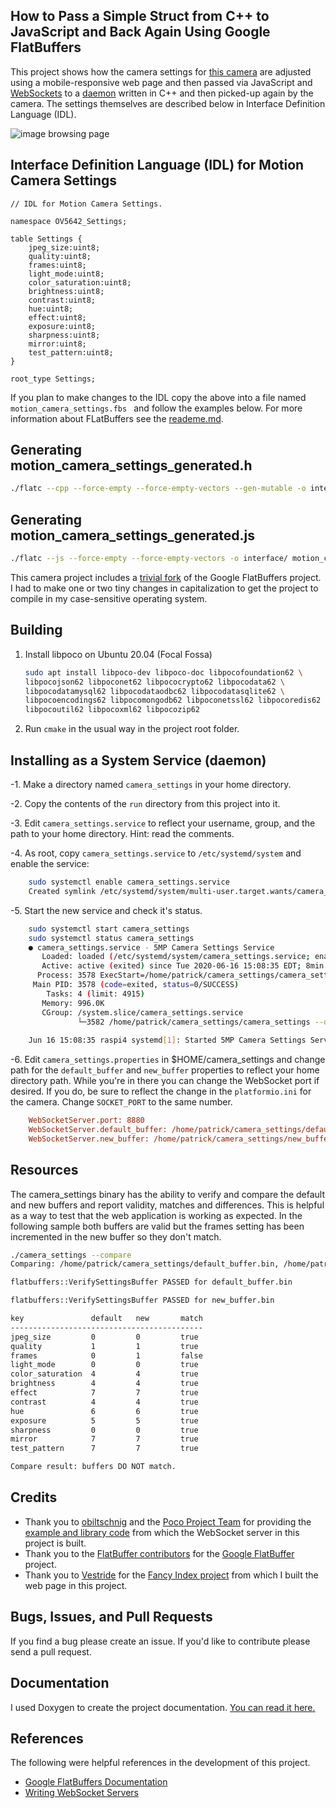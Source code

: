 How to Pass a Simple Struct from C++ to JavaScript and Back Again Using Google FlatBuffers
------------------------------------------------------------------------------------------
This project shows how the camera settings for [this camera](https://github.com/patrickmoffitt/5mp_motion_camera/) 
are adjusted using a mobile-responsive web page and then passed via JavaScript and 
[WebSockets](https://en.wikipedia.org/wiki/WebSocket) to a [daemon](https://en.wikipedia.org/wiki/Daemon_(computing)) 
written in C++ and then picked-up again by the camera. The settings themselves are described below in Interface 
Definition Language (IDL). 

![image browsing page](images/camera_settings.jpg) 

Interface Definition Language (IDL) for Motion Camera Settings
--------------------------------------------------------------
```idl
// IDL for Motion Camera Settings.

namespace OV5642_Settings;

table Settings {
    jpeg_size:uint8;
    quality:uint8;
    frames:uint8;
    light_mode:uint8;
    color_saturation:uint8;
    brightness:uint8;
    contrast:uint8;
    hue:uint8;
    effect:uint8;
    exposure:uint8;
    sharpness:uint8;
    mirror:uint8;
    test_pattern:uint8;
}

root_type Settings;
```
If you plan to make changes to the IDL copy the above into a file named `motion_camera_settings.fbs ` and follow the
examples below. For more information about FLatBuffers see the 
[reademe.md](https://github.com/patrickmoffitt/flatbuffers/).

Generating motion_camera_settings_generated.h
---------------------------------------------
```bash
./flatc --cpp --force-empty --force-empty-vectors --gen-mutable -o interface/ motion_camera_settings.fbs 
```
Generating motion_camera_settings_generated.js
----------------------------------------------
```bash
./flatc --js --force-empty --force-empty-vectors -o interface/ motion_camera_settings.fbs 
```
This camera project includes a [trivial fork](https://github.com/patrickmoffitt/flatbuffers/) of the Google 
FlatBuffers project. I had to make one or two tiny changes in capitalization to get the project to compile in my 
case-sensitive operating system.

Building
--------
1. Install libpoco on Ubuntu 20.04 (Focal Fossa)
   ```bash
   sudo apt install libpoco-dev libpoco-doc libpocofoundation62 \
   libpocojson62 libpoconet62 libpococrypto62 libpocodata62 \
   libpocodatamysql62 libpocodataodbc62 libpocodatasqlite62 \
   libpocoencodings62 libpocomongodb62 libpoconetssl62 libpocoredis62 \
   libpocoutil62 libpocoxml62 libpocozip62
   
   ```
2. Run `cmake` in the usual way in the project root folder.

Installing as a System Service (daemon)
---------------------------------------
-1. Make a directory named `camera_settings` in your home directory.

-2. Copy the contents of the `run` directory from this project into it.

-3. Edit `camera_settings.service` to reflect your username, group, and the path to your home directory. Hint: read
the comments.

-4. As root, copy `camera_settings.service` to `/etc/systemd/system` and enable the 
service:
```bash
    sudo systemctl enable camera_settings.service
    Created symlink /etc/systemd/system/multi-user.target.wants/camera_settings.service → /etc/systemd/system/camera_settings.service.
```

-5. Start the new service and check it's status.
```bash
    sudo systemctl start camera_settings
    sudo systemctl status camera_settings
    ● camera_settings.service - 5MP Camera Settings Service
       Loaded: loaded (/etc/systemd/system/camera_settings.service; enabled; vendor preset: enabled)
       Active: active (exited) since Tue 2020-06-16 15:08:35 EDT; 8min ago
      Process: 3578 ExecStart=/home/patrick/camera_settings/camera_settings --daemon --pidfile camera_settings.pid (code=exited, status=0/SUCCES
     Main PID: 3578 (code=exited, status=0/SUCCESS)
        Tasks: 4 (limit: 4915)
       Memory: 996.0K
       CGroup: /system.slice/camera_settings.service
               └─3582 /home/patrick/camera_settings/camera_settings --daemon --pidfile camera_settings.pid
    
    Jun 16 15:08:35 raspi4 systemd[1]: Started 5MP Camera Settings Service.
```

-6. Edit `camera_settings.properties` in $HOME/camera_settings and change path for the `default_buffer` and
`new_buffer` properties to reflect your home directory path. While you're in there you can change the WebSocket port
if desired. If you do, be sure to reflect the change in the `platformio.ini` for the camera. Change `SOCKET_PORT`
to the same number.
```ini
    WebSocketServer.port: 8880
    WebSocketServer.default_buffer: /home/patrick/camera_settings/default_buffer.bin
    WebSocketServer.new_buffer: /home/patrick/camera_settings/new_buffer.bin
```   

Resources
---------
The camera_settings binary has the ability to verify and compare the default and new buffers and report validity, 
matches and differences. This is helpful as a way to test that the web application is working as expected. In the 
following sample both buffers are valid but the frames setting has been incremented in the new buffer so they don't
match.
```bash
./camera_settings --compare
Comparing: /home/patrick/camera_settings/default_buffer.bin, /home/patrick/camera_settings/new_buffer.bin

flatbuffers::VerifySettingsBuffer PASSED for default_buffer.bin

flatbuffers::VerifySettingsBuffer PASSED for new_buffer.bin

key               default   new       match     
-------------------------------------------
jpeg_size         0         0         true      
quality           1         1         true      
frames            0         1         false     
light_mode        0         0         true      
color_saturation  4         4         true      
brightness        4         4         true      
effect            7         7         true      
contrast          4         4         true      
hue               6         6         true      
exposure          5         5         true      
sharpness         0         0         true      
mirror            7         7         true      
test_pattern      7         7         true      

Compare result: buffers DO NOT match.

```

Credits
-------
- Thank you to [obiltschnig](https://github.com/obiltschnig) and the [Poco Project Team](https://pocoproject.org/) for
providing the [example and library code](https://github.com/pocoproject/poco/tree/master/Net/samples/WebSocketServer) 
from which the WebSocket server in this project is built. 
- Thank you to the [FlatBuffer contributors](https://github.com/google/flatbuffers/graphs/contributors) for the 
[Google FlatBuffer](https://github.com/google/flatbuffers) project.
- Thank you to [Vestride](https://github.com/Vestride) for the [Fancy Index project](https://github.com/Vestride/fancy-index)
from which I built the web page in this project.

Bugs, Issues, and Pull Requests
------------------------------
If you find a bug please create an issue. If you'd like to contribute please send a pull request.

Documentation
-------------
I used Doxygen to create the project documentation. [You can read it here.](https://patrickmoffitt.github.io/camera_settings/)

References
----------
The following were helpful references in the development of this project.

- [Google FlatBuffers Documentation](https://google.github.io/flatbuffers/)
- [Writing WebSocket Servers](https://developer.mozilla.org/en-US/docs/Web/API/WebSockets_API/Writing_WebSocket_servers)

